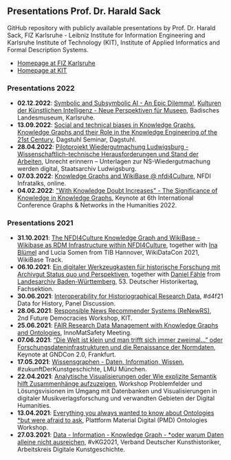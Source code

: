## Presentations Prof. Dr. Harald Sack 

GitHub repository with publicly available presentations by Prof. Dr. Harald Sack, FIZ Karlsruhe - Leibniz Institute for Information Engineering and Karlsruhe Institute of Technology (KIT), Institute of Applied Informatics and Formal Description Systems.
- [Homepage at FIZ Karlsruhe](https://www.fiz-karlsruhe.de/en/forschung/publikationen-prof-dr-harald-sack)
- [Homepage at KIT](https://www.aifb.kit.edu/web/Harald_Sack/en)

### Presentations 2022
- **02.12.2022**: [Symbolic and Subsymbolic AI - An Epic Dilemma!](https://github.com/lysander07/Presentations/raw/main/Symbolic%20and%20Subsymbolic%20AI%20%20-%20an%20Epic%20Dilemma_.pdf), [Kulturen der Künstlichen Intelligenz - Neue Perspektiven für Museen](https://www.landesmuseum.de/konferenz-ki-2022), Badisches Landesmuseum, Karlsruhe.
- **13.09.2022**: [Social and technical biases in Knowledge Graphs](https://github.com/lysander07/Presentations/raw/main/Social%20and%20Technical%20Biases%20in%20Knowledge%20Graphs%20-%20Dagstuhl%202022.pdf), [Knowledge Graphs and their Role in the Knowledge Engineering of the 21st Century](https://www.dagstuhl.de/en/program/calendar/semhp/?semnr=22372), Dagstuhl Seminar, Dagstuhl.
- **28.04.2022**: [Pilotprojekt Wiedergutmachung Ludwigsburg - Wissenschaftlich-technische Herausforderungen und Stand der Arbeiten](https://github.com/lysander07/Presentations/blob/main/Wiedergutmachung%20-%20Status_2022-04.pdf), Unrecht erinnern – Unterlagen zur NS-Wiedergutmachung werden digital, Staatsarchiv Ludwigsburg.
- **07.03.2022**: [Knowledge Graphs and WikiBase @ nfdi4Culture](https://github.com/lysander07/Presentations/raw/main/2022-03-07-KnowledgeGraphs%40nfdi4Culture.pdf), NFDI Infratalks, online.
- **04.02.2022**: ["With Knowledge Doubt Increases" - The Significance of Knowledge in Knowledge Graphs](https://github.com/lysander07/Presentations/blob/main/Keynote%20Graphs%20%26%20Networks%20in%20the%20Humanities%202022.pdf), Keynote at 6th International Conference Graphs & Networks in the Humanities 2022.

### Presentations 2021
- **31.10.2021**: [The NFDI4Culture Knowledge Graph and WikiBase - Wikibase as RDM Infrastructure within NFDI4Culture](https://github.com/lysander07/Presentations/blob/main/NFDI4Culture%20Knowledge%20Graph%20and%20Wikibase.pdf), together with [Ina Blümel](https://im.f3.hs-hannover.de/studium/personen/dr-ina-bluemel/) and Lucia Somen from TIB Hannover, WikiDataCon 2021, WikiBase Track.
- **06.10.2021**: [Ein digitaler Werkzeugkasten für historische Forschung mit Archivgut Status quo und Perspektiven](https://github.com/lysander07/Presentations/raw/main/Historikertag_Werkzeugkasten.pdf), together with [Daniel Fähle](https://www.landesarchiv-bw.de/de/landesarchiv/ansprechpartnerinnen---ansprechpartner/zentrale-dienste---stuttgart/72902) from [Landesarchiv Baden-Württemberg](https://www.landesarchiv-bw.de/), 53. Deutscher Historikertag, Fachsektion.
- **30.06.2021**: [Interoperability for Historiographical Research Data](https://github.com/lysander07/Presentations/raw/main/d4h21%20Podium%20HaraldSack%20-%202021-06-30.pdf), #d4f21 Data for History, Panel Discussion.
- **28.06.2021**: [Responsible News Recommender Systems (ReNewRS)](https://github.com/lysander07/Presentations/raw/main/ReNewRS%20-%20Future%20Democracies%2C%2028.06.2021.pdf), 2nd Future Democracies Workshop, KIT.
- **25.06.2021**: [FAIR Research Data Management with Knowledge Graphs and Ontologies](https://github.com/lysander07/Presentations/raw/main/FAIR%20Research%20Data%20Management%20with%20Knowledge%20Graphs%20and%20Ontologies%20-%20InnoMatSafety%2C%202021-06-25.pdf), InnoMatSafety Meeting.
- **07.06.2021**: [“Die Welt ist klein und man trifft sich immer zweimal…” oder Forschungsdateninfrastrukturen und die Renaissance der Normdaten](https://github.com/lysander07/Presentations/raw/main/Die%20Welt%20ist%20klein...GNDCon2.0-2021.pdf), Keynote at GNDCon 2.0, Frankfurt.
- **17.05.2021**: [Wissensgraphen - Daten, Information, Wissen](https://github.com/lysander07/Presentations/blob/main/Knowledge%20Graphs%20-%20LMU%20-%20Future%20of%20Art%20History%2C%202021.pdf), #zukunftDerKunstgeschichte, LMU München.
- **22.04.2021**: [Analytische Visualisierungen oder Wie explizite Semantik hilft Zusammenhänge aufzuzeigen](https://github.com/lysander07/Presentations/raw/main/Analytische%20Visualisierungen%20-%20WorkshopDH%2C%202021.pdf), Workshop Problemfelder und Lösungsvisionen im Umgang mit Datenbanken und Visualisierungen in digitaler Musikverlagsforschung und verwandten Gebieten der Digital Humanities. 
- **13.04.2021**: [Everything you always wanted to know about Ontologies *but were afraid to ask](https://github.com/lysander07/Presentations/raw/main/Everything%20you%20always%20wanted%20to%20know%20about%20Ontologies%20_but%20were%20afraid%20to%20ask.pdf), Plattform Material Digital (PMD) Ontologies Workshop.
- **27.03.2021**: [Data - Information - Knowledge Graph - *oder warum Daten alleine nicht ausreichen](https://github.com/lysander07/Presentations/raw/main/Data%20-%20Information%20-%20Knowledge%20Graph%20-%20%23vKG2021.pdf), #vKG2021, Verband Deutscher Kunsthistoriker, Arbeitskreis Digitale Kunstgeschichte.



